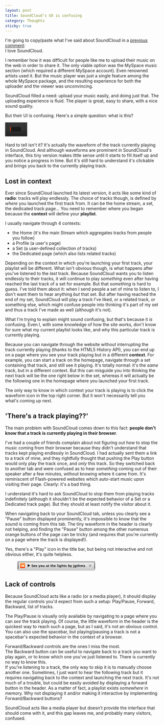 ```yaml
---
layout: post
title: SoundCloud's UX is confusing
category: Thoughts
sticky: true
---
```


I'm going to copy/paste what I've said about SoundCloud in a [previous comment](http://news.ycombinator.com/item?id=4871076):  
I love SoundCloud.

I remember how it was difficult for people like me to upload their music on the web in order to share it. The only viable option was the MySpace music section (which required a different MySpace account). Even renowned artists used it. But the music player was just a single feature among the whole MySpace package, and the resulting experience for both the uploader and the viewer was unconvincing.

SoundCloud filled a need: upload your music easily, and doing just that. The uploading experience is fluid. The player is great, easy to share, with a nice sound quality.


But their UI is confusing. Here's a simple question: what is this?

![SoundCloud UI](/i/soundcloud-ui.png)

Hard to tell isn't it? It's actually the waveform of the track currently playing in SoundCloud. And although waveforms are prominent in SoundCloud's interface, this tiny version makes little sense until it starts to fill itself up and you notice a progress in time. But it's still hard to understand it's clickable and brings you back to the currently playing track.

## Lost in context

Ever since SoundCloud launched its latest version, it acts like some kind of **radio**: tracks will play endlessly. The choice of tracks though, is defined by *where* you launched the first track from. It can be the home stream, a set, the dedicated track page... You need to remember where you began because the **context** will define your **playlist**.

I usually navigate through 4 contexts:

* the Home (it's the main Stream which aggregates tracks from people you follow)
* a Profile (a user's page)
* a Set (a user-defined collection of tracks)
* the Dedicated page (which also lists related tracks)

Depending on the context in which you're launching your first track, your playlist will be different. What isn't obvious though, is what happens after you've listened to the *last* track. Because SoundCloud wants you to listen endlessly to their tracks, it will continue to play *something* even after having reached the last track of a set for example. But that *something* is hard to guess. I've told them about it: when I send people a set of mine to listen to, I don't want them to hear anything *but* that set. But after having reached the end of my set, SoundCloud will play a track I've liked, or a related track, or something else, which might confuse people into thinking it's part of my set and thus a track I've made as well (although it's not).

What I'm trying to explain might sound confusing, but that's because it *is* confusing. Even I, with some knowledge of how the site works, don't know for sure what my current playlist looks like, and why this particular track is currently playing.

Because you can navigate through the website without interrupting the track currently playing (thanks to the HTML5 History API), you can end up on a page where you see your track playing but in a different **context**. For example, you can start a track on the homepage, navigate through a set containing that track, and still see it playing. It's totally normal: it's the *same* track, but in a different context. But this can misguide you into thinking the next track will be the one right below in the set, whereas it will actually be the following one in the homepage where you launched your first track.

The only way to know in which context your track is playing is to click the waveform icon in the top right corner. But it won't necessarily tell you what's coming up next.

## 'There's a track playing??'

The main problem with SoundCloud comes down to this fact: **people don't know that a track is currently playing in their browser**.

I've had a couple of friends complain about not figuring out how to stop the music coming from their browser because they didn't understand that tracks kept playing endlessly in SoundCloud. I had actually sent them a link to a track of mine, and they rightfully thought that pushing the Play button would only play the track once, and *only* this track. So they switched back to another tab and were confused as to hear *something* coming out of their speaker after a few minutes, without knowing where it came from. It's reminiscent of Flash-powered websites which auto-start music upon visiting their page. Clearly: it's a bad thing.

I understand it's hard to ask SoundCloud to stop them from playing tracks indefinitely (although it shouldn't be the expected behavior of a Set or a Dedicated track page). But they should at least notify the visitor about it.

When navigating back to your SoundCloud tab, unless you clearly see a "Pause" button displayed prominently, it's impossible to know that the sound is coming from this tab. The tiny waveform in the header is clearly not helping, and finding the "Pause" button among the other numerous orange buttons of the page can be tricky (and requires that you're currently on a page where the track is displayed!).

Yes, there's a "Play" icon in the title bar, but being not interactive and not obvious either, it's quite helpless.

<figure>
  <a href="https://soundcloud.com/jgthms/see-you-at-the-lights"><img alt="SoundCloud Title UI" src="/i/soundcloud-title-ui.png"></a>
</figure>

## Lack of controls

Because SoundCloud acts like a radio (or a media player), it should display the regular controls you'd expect from such a setup: Play/Pause, Forward, Backward, list of tracks.

The Play/Pause is visually only available by navigating to a page where you can *see* the track playing. Of course, the little waveform in the header is the quickest way to reach such a page, but as I said, it's not an obvious control. You can also use the spacebar, but playing/pausing a track is not a spacebar's expected behavior in the context of a browser.

Forward/Backward controls are the ones I miss the most.  
The Backward button can be useful to navigate back to a track you want to play again, or to know which one you've just listened to. There is currently no way to know this.  
If you're listening to a track, the only way to skip it is to manually choose another one. Sometimes, I just want to hear the following track but it requires navigating back to the context and launching the next track. It's not much of a trouble, but could be easily avoided by displaying a forward button in the header. As a matter of fact, a playlist exists *somewhere* in memory. Why not displaying it and/or making it interactive by implementing Forward/Backward buttons?

SoundCloud acts like a media player but doesn't provide the interface that should come with it, and this gap leaves me, and probably many visitors, confused.
